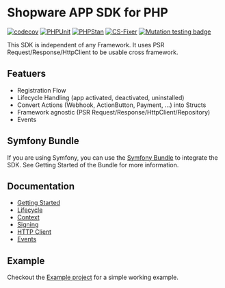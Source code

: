 # Shopware APP SDK for PHP

[![codecov](https://codecov.io/gh/shopware/app-php-sdk/branch/main/graph/badge.svg?token=3J0I167SBI)](https://codecov.io/gh/shopware/app-php-sdk)
[![PHPUnit](https://github.com/shopware/app-php-sdk/actions/workflows/phpunit.yml/badge.svg)](https://github.com/shopware/app-php-sdk/actions/workflows/phpunit.yml)
[![PHPStan](https://github.com/shopware/app-php-sdk/actions/workflows/phpstan.yml/badge.svg)](https://github.com/shopware/app-php-sdk/actions/workflows/phpstan.yml)
[![CS-Fixer](https://github.com/shopware/app-php-sdk/actions/workflows/cs-fixer.yml/badge.svg)](https://github.com/shopware/app-php-sdk/actions/workflows/cs-fixer.yml)
[![Mutation testing badge](https://img.shields.io/endpoint?style=flat&url=https%3A%2F%2Fbadge-api.stryker-mutator.io%2Fgithub.com%2Fshopware%2Fapp-php-sdk%2Fmain)](https://dashboard.stryker-mutator.io/reports/github.com/shopware/app-php-sdk/main)

This SDK is independent of any Framework. It uses PSR Request/Response/HttpClient to be usable cross framework.

## Featuers

- Registration Flow
- Lifecycle Handling (app activated, deactivated, uninstalled)
- Convert Actions (Webhook, ActionButton, Payment, ...) into Structs
- Framework agnostic (PSR Request/Response/HttpClient/Repository)
- Events

## Symfony Bundle

If you are using Symfony, you can use the [Symfony Bundle](https://github.com/shopware/AppBundle) to integrate the SDK.
See Getting Started of the Bundle for more information.

## Documentation

- [Getting Started](./docs/01-getting_started.md)
- [Lifecycle](./docs/02-lifecycle.md)
- [Context](./docs/03-context.md)
- [Signing](./docs/04-signing.md)
- [HTTP Client](./docs/05-http-client.md)
- [Events](./docs/06-events.md)

## Example

Checkout the [Example project](./examples) for a simple working example.
